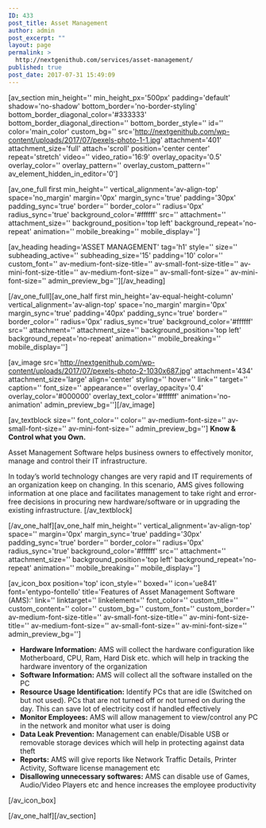 ```yaml
---
ID: 433
post_title: Asset Management
author: admin
post_excerpt: ""
layout: page
permalink: >
  http://nextgenithub.com/services/asset-management/
published: true
post_date: 2017-07-31 15:49:09
---
```

[av_section min_height='' min_height_px='500px' padding='default' shadow='no-shadow' bottom_border='no-border-styling' bottom_border_diagonal_color='#333333' bottom_border_diagonal_direction='' bottom_border_style='' id='' color='main_color' custom_bg='' src='http://nextgenithub.com/wp-content/uploads/2017/07/pexels-photo-1-1.jpg' attachment='401' attachment_size='full' attach='scroll' position='center center' repeat='stretch' video='' video_ratio='16:9' overlay_opacity='0.5' overlay_color='' overlay_pattern='' overlay_custom_pattern='' av_element_hidden_in_editor='0']

[av_one_full first min_height='' vertical_alignment='av-align-top' space='no_margin' margin='0px' margin_sync='true' padding='30px' padding_sync='true' border='' border_color='' radius='0px' radius_sync='true' background_color='#ffffff' src='' attachment='' attachment_size='' background_position='top left' background_repeat='no-repeat' animation='' mobile_breaking='' mobile_display='']

[av_heading heading='ASSET MANAGEMENT' tag='h1' style='' size='' subheading_active='' subheading_size='15' padding='10' color='' custom_font='' av-medium-font-size-title='' av-small-font-size-title='' av-mini-font-size-title='' av-medium-font-size='' av-small-font-size='' av-mini-font-size='' admin_preview_bg=''][/av_heading]

[/av_one_full][av_one_half first min_height='av-equal-height-column' vertical_alignment='av-align-top' space='no_margin' margin='0px' margin_sync='true' padding='40px' padding_sync='true' border='' border_color='' radius='0px' radius_sync='true' background_color='#ffffff' src='' attachment='' attachment_size='' background_position='top left' background_repeat='no-repeat' animation='' mobile_breaking='' mobile_display='']

[av_image src='http://nextgenithub.com/wp-content/uploads/2017/07/pexels-photo-2-1030x687.jpg' attachment='434' attachment_size='large' align='center' styling='' hover='' link='' target='' caption='' font_size='' appearance='' overlay_opacity='0.4' overlay_color='#000000' overlay_text_color='#ffffff' animation='no-animation' admin_preview_bg=''][/av_image]

[av_textblock size='' font_color='' color='' av-medium-font-size='' av-small-font-size='' av-mini-font-size='' admin_preview_bg='']
<strong><span class="txt5">Know &amp; Control what you Own.</span></strong>

Asset Management Software helps business owners to effectively monitor, manage and control their IT infrastructure.

In today’s world technology changes are very rapid and IT requirements of an organization keep on changing. In this scenario, AMS gives following information at one place and facilitates management to take right and error-free decisions in procuring new hardware/software or in upgrading the existing infrastructure.
[/av_textblock]

[/av_one_half][av_one_half min_height='' vertical_alignment='av-align-top' space='' margin='0px' margin_sync='true' padding='30px' padding_sync='true' border='' border_color='' radius='0px' radius_sync='true' background_color='#ffffff' src='' attachment='' attachment_size='' background_position='top left' background_repeat='no-repeat' animation='' mobile_breaking='' mobile_display='']

[av_icon_box position='top' icon_style='' boxed='' icon='ue841' font='entypo-fontello' title='Features of Asset Management Software (AMS):' link='' linktarget='' linkelement='' font_color='' custom_title='' custom_content='' color='' custom_bg='' custom_font='' custom_border='' av-medium-font-size-title='' av-small-font-size-title='' av-mini-font-size-title='' av-medium-font-size='' av-small-font-size='' av-mini-font-size='' admin_preview_bg='']
<ul class="bullet1">
 	<li style="text-align: left;"><b>Hardware Information:</b>
AMS will collect the hardware configuration like Motherboard, CPU, Ram, Hard Disk etc. which will help in tracking the hardware inventory of the organization</li>
 	<li style="text-align: left;"><b>Software Information:</b>
AMS will collect all the software installed on the PC</li>
 	<li style="text-align: left;"><b>Resource Usage Identification:</b>
Identify PCs that are idle (Switched on but not used). PCs that are not turned off or not turned on during the day. This can save lot of electricity cost if handled effectively</li>
 	<li style="text-align: left;"><b>Monitor Employees:</b>
AMS will allow management to view/control any PC in the network and monitor what user is doing</li>
 	<li style="text-align: left;"><b>Data Leak Prevention:</b>
Management can enable/Disable USB or removable storage devices which will help in protecting against data theft</li>
 	<li style="text-align: left;"><b>Reports:</b>
AMS will give reports like Network Traffic Details, Printer Activity, Software license management etc</li>
 	<li style="text-align: left;"><b>Disallowing unnecessary softwares:</b>
AMS can disable use of Games, Audio/Video Players etc and hence increases the employee productivity</li>
</ul>
[/av_icon_box]

[/av_one_half][/av_section]